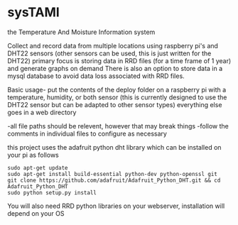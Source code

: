 # sysTAMI
the Temperature And Moisture Information system

Collect and record data from multiple locations using raspberry pi's and DHT22 sensors (other sensors can be used, this is just written for the DHT22)
primary focus is storing data in RRD files (for a time frame of 1 year) and generate graphs on demand
There is also an option to store data in a mysql database to avoid data loss associated with RRD files.

Basic usage- put the contents of the deploy folder on a raspberry pi with a temperature, humidity, or both sensor
(this is currently designed to use the DHT22 sensor but can be adapted to other sensor types) everything else goes in a web directory

-all file paths should be relevent, however that may break things
-follow the comments in individual files to configure as necessary

this project uses the adafruit python dht library which can be installed on your pi as follows
```
sudo apt-get update
sudo apt-get install build-essential python-dev python-openssl git
git clone https://github.com/adafruit/Adafruit_Python_DHT.git && cd Adafruit_Python_DHT
sudo python setup.py install
```
You will also need RRD python libraries on your webserver, installation will depend on your OS

